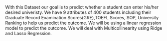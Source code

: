 With this Dataset our goal is to predict whether a student can enter his/her desired univeristy.
We have 9 attributes of 400 students including their Graduate Record Examination Scores(GRE),TOEFL Scores, SOP, University Ranking to help us predict the outcome.
We will be using a linear regression model to predict the outcome. We will deal with Multicollinearity using Ridge and Lasso Regression.
